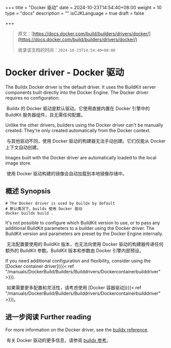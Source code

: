 +++
title = "Docker 驱动"
date = 2024-10-23T14:54:40+08:00
weight = 10
type = "docs"
description = ""
isCJKLanguage = true
draft = false

+++

> 原文：[https://docs.docker.com/build/builders/drivers/docker/](https://docs.docker.com/build/builders/drivers/docker/)
>
> 收录该文档的时间：`2024-10-23T14:54:40+08:00`

# Docker driver - Docker 驱动

The Buildx Docker driver is the default driver. It uses the BuildKit server components built directly into the Docker Engine. The Docker driver requires no configuration.

​	Buildx 的 Docker 驱动是默认驱动。它使用直接内置在 Docker 引擎中的 BuildKit 服务器组件，且无需任何配置。

Unlike the other drivers, builders using the Docker driver can't be manually created. They're only created automatically from the Docker context.

​	与其他驱动不同，使用 Docker 驱动的构建器无法手动创建。它们仅能从 Docker 上下文自动创建。

Images built with the Docker driver are automatically loaded to the local image store.

​	使用 Docker 驱动构建的镜像会自动加载到本地镜像存储中。

## 概述 Synopsis



```console
# The Docker driver is used by buildx by default
# 默认情况下，buildx 使用 Docker 驱动
docker buildx build .
```

It's not possible to configure which BuildKit version to use, or to pass any additional BuildKit parameters to a builder using the Docker driver. The BuildKit version and parameters are preset by the Docker Engine internally.

​	无法配置要使用的 BuildKit 版本，也无法向使用 Docker 驱动的构建器传递任何额外的 BuildKit 参数。BuildKit 版本和参数由 Docker 引擎内部预设。

If you need additional configuration and flexibility, consider using the [Docker container driver]({{< ref "/manuals/DockerBuild/Builders/Builddrivers/Dockercontainerbuilddriver" >}}).

​	如果需要更多配置和灵活性，请考虑使用 [Docker 容器驱动]({{< ref "/manuals/DockerBuild/Builders/Builddrivers/Dockercontainerbuilddriver" >}})。

## 进一步阅读 Further reading

For more information on the Docker driver, see the [buildx reference](https://docs.docker.com/reference/cli/docker/buildx/create/#driver).

​	有关 Docker 驱动的更多信息，请参阅 [buildx 参考](https://docs.docker.com/reference/cli/docker/buildx/create/#driver)。
